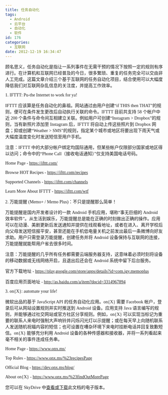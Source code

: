 ```yaml
---
title: 任务自动化
tags:
  - Android
  - 云平台
  - 自动化
  - 软件
id: 176
categories:
  - 互联网
date: 2012-12-19 16:34:47
---
```


<span><span style="font-size: 14px; font-family: 'Microsoft YaHei';">       </span><span style="font-size: 14px; font-family: 'Microsoft YaHei';">顾名思义，任务自动化是指让一系列事件在无需干预的情况下按照一定的规则有序进行。在计算机和互联网已经普及的今日，很多繁琐、重复的任务完全可以交由非人工完成。这篇文章介绍三个基于互联网的任务自动化项目，结合使用可以大幅度降低我们对互联网杂乱信息的关注度，并提高工作效率。</span></span>

<span><span>

</span></span>

<span><span style="font-size: 14px; font-family: 'Microsoft YaHei';">       </span><span style="font-size: 14px; font-family: 'Microsoft YaHei';">1\. IFTTT: Pu-the Internet to work for ya!</span></span>

<span><span style="font-size: 14px; font-family: 'Microsoft YaHei';">       </span><span style="font-size: 14px; font-family: 'Microsoft YaHei';">IFTTT 应该算是任务自动化的鼻祖。网站通过由用户创建“if THIS then THAT”的规则，便可在条件发生更改后自动执行关联的命令。IFTTT 目前共支持 58 个帐户中近 200 个条件与命令间互相建立关联。例如用户可创建“Instagram &gt; Dropbox”的规则，当有新照片添加至 Instagram 后，IFTTT 将自动上传这些照片到 Dropbox 网盘；抑或创建“Weather &gt; SMS”的规则，指定某个城市或地区将要出现下雨天气或大幅度温度变化时发送短信至用户手机。</span></span>

<span><span style="font-size: 14px; font-family: 'Microsoft YaHei';">       </span><span style="font-size: 14px; font-family: 'Microsoft YaHei';">注意：IFTTT 中的大部分帐户绑定均国际通用，但某些帐户仅限部分国家或地区得以访问；命令中的“Phone Call（接收电话通知）”仅支持美国电话号码。</span></span>

<span><span style="font-size: 14px; font-family: 'Microsoft YaHei';">       </span><span style="font-size: 14px; font-family: 'Microsoft YaHei';">Home Page - </span>[<span style="font-size: 14px; font-family: 'Microsoft YaHei';">https://ifttt.com/</span>](https://ifttt.com/)</span>

<span><span style="font-size: 14px; font-family: 'Microsoft YaHei';">       </span><span style="font-size: 14px; font-family: 'Microsoft YaHei';">Browse HOT Recipes - </span>[<span style="font-size: 14px; font-family: 'Microsoft YaHei';">https://ifttt.com/recipes</span>](https://ifttt.com/recipes)</span>

<span style="font-size: 14px; font-family: 'Microsoft YaHei';">       </span><span><span style="font-size: 14px; font-family: 'Microsoft YaHei';">Supported Channels - </span>[<span style="font-size: 14px; font-family: 'Microsoft YaHei';">https://ifttt.com/channels</span>](https://ifttt.com/channels)</span>

<span style="font-size: 14px; font-family: 'Microsoft YaHei';">       </span><span style="font-size: 14px; font-family: 'Microsoft YaHei';">Learn More About IFTTT - </span><span>[<span style="font-size: 14px; font-family: 'Microsoft YaHei';">https://ifttt.com/wtf</span>](https://ifttt.com/wtf)</span>

<span style="font-family: Microsoft YaHei;"> </span>

<span><span style="font-size: 14px; font-family: 'Microsoft YaHei';">       </span><span style="font-size: 14px; font-family: 'Microsoft YaHei';">2\. 万能提醒 (Memo+ / Memo Plus)：不只是提醒那么简单！</span></span>

<span><span style="font-size: 14px; font-family: 'Microsoft YaHei';">       </span><span style="font-size: 14px; font-family: 'Microsoft YaHei';">万能提醒是国内开发者设计的一款 Android 手机应用，堪称“事无巨细的 Android 效率软件”。从生活到娱乐，万能提醒总是能在正确的时刻做出正确的操作。应用可以在动漫、美剧更新后发送通知并提供在线观看地址，或者在进入、离开学校后向父母发送短信报平安，甚至还能在手机低电量关机之前发出最后一条微博向好友求助。用户只需登录万能提醒，创建任务并将 Android 设备保持与互联网的连接，万能提醒就能帮用户省去很多时间。</span></span>

<span><span style="font-size: 14px; font-family: 'Microsoft YaHei';">       </span><span style="font-size: 14px; font-family: 'Microsoft YaHei';">注意：万能提醒的几乎所有任务都需要云端服务器支持，这意味着必须时刻将设备的移动数据或无线网络开启，且退出后还会在 Android 系统中留下后台服务。</span></span>

<span><span style="font-size: 14px; font-family: 'Microsoft YaHei';">       </span><span style="font-size: 14px; font-family: 'Microsoft YaHei';">官方下载地址 - </span></span>[<span style="font-size: 14px; font-family: 'Microsoft YaHei';">https://play.google.com/store/apps/details?id=com.jgy.memoplus</span>](https://play.google.com/store/apps/details?id=com.jgy.memoplus)

<span><span style="font-size: 14px; font-family: 'Microsoft YaHei';">       </span><span style="font-size: 14px; font-family: 'Microsoft YaHei';">百度应用页面地址 - </span></span>[<span style="font-size: 14px; font-family: 'Microsoft YaHei';">http://as.baidu.com/a/item?docid=3314967894</span>](http://as.baidu.com/a/item?docid=3314967894)

<span style="font-family: Microsoft YaHei;"> </span>

<span><span style="font-size: 14px; font-family: 'Microsoft YaHei';">       </span><span style="font-size: 14px; font-family: 'Microsoft YaHei';">3\. on{X}: automate your life!</span></span>

<span><span style="font-size: 14px; font-family: 'Microsoft YaHei';">       </span><span style="font-size: 14px; font-family: 'Microsoft YaHei';">微软出品的基于 JavaScript API 的任务自动化应用。on{X} 需要 Facebook 帐户，登录后可从网站设置规则并实时推送到 Android 设备。应用支持 Java 语言编写的规则，并能够通过社交网站或官方社区分享规则。例如，on{X} 可以实现当标记为重要的联系人来电时强制大声响铃并闪烁闪光灯以示提醒；或在每天早上向随机联系人发送随机祝福内容的短信；也可设置在嘈杂环境下来电时挂断电话并回复致歉短信。on{X} 能够充分利用 Android 设备的各种传感器和接收器，并将一系列看起来毫不相关的事件连成任务串。</span></span>

<span><span style="font-size: 14px; font-family: 'Microsoft YaHei';">       </span><span style="font-size: 14px; font-family: 'Microsoft YaHei';">Home Page - </span></span>[<span style="font-size: 14px; font-family: 'Microsoft YaHei';">https://www.onx.ms/</span>](https://www.onx.ms/)

<span><span style="font-size: 14px; font-family: 'Microsoft YaHei';">       </span><span style="font-size: 14px; font-family: 'Microsoft YaHei';">Top Rules - </span></span>[<span style="font-size: 14px; font-family: 'Microsoft YaHei';">https://www.onx.ms/%23recipesPage</span>](https://www.onx.ms/%23recipesPage)

<span><span style="font-size: 14px; font-family: 'Microsoft YaHei';">       </span><span style="font-size: 14px; font-family: 'Microsoft YaHei';">Official Blog - </span></span>[<span style="font-size: 14px; font-family: 'Microsoft YaHei';">https://dev.onx.ms/blog/</span>](https://dev.onx.ms/blog/)

<span><span style="font-size: 14px; font-family: 'Microsoft YaHei';">       </span><span style="font-size: 14px; font-family: 'Microsoft YaHei';">About on{X} - </span></span>[<span style="font-size: 14px; font-family: 'Microsoft YaHei';">https://www.onx.ms/%23findOutMorePage</span>](https://www.onx.ms/%23findOutMorePage)

<span style="font-size: 14px;">

</span>

<span style="font-size: 14px;"><span style="font-family: 'Microsoft YaHei';">       您可以在 SkyDrive 中</span>[<span style="font-family: 'Microsoft YaHei';">查看或下载</span>](http://sdrv.ms/SReeAL)<span style="font-family: 'Microsoft YaHei';">此文档的电子版本。</span></span>